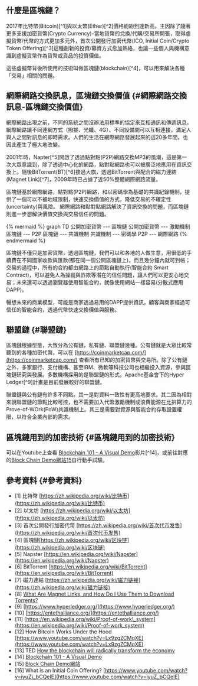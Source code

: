 ## 什麼是區塊鏈？

2017年比特幣\(Bitcoin\)[^1]與以太幣\(Ether\)[^2]價格紛紛到達新高。主因除了隨著更多支援加密貨幣\(Crypto Currency\)-當地貨幣的兌換/代購/交易所開張，取得虛擬貨幣/代幣的方式更加多元外，首次公開發行加密代幣\(ICO, Initial Coin/Crypto Token Offering\)[^3]這種創新的投資/募資方式愈加熱絡，也讓一些個人與機構意識到虛擬貨幣作為貨幣或貨品的投資價值。

這些虛擬幣背後所使用的技術叫做區塊鏈\(blockchain\)[^4]，可以用來解決各種「交易」相關的問題。

## 網際網路交換訊息，區塊鏈交換價值 {#網際網路交換訊息-區塊鏈交換價值}

網際網路出現之前，不同的系統之間沒辦法用標準的協定來互相通訊和傳遞訊息。網際網路讓不同連網方式（撥接、光纖、4G）、不同設備間可以互相連接，滿足人與人之間對訊息的即時需求。人們的生活在網際網路發展起來的這20多年間，也因此產生了極大地改變。

2001年時，Napter[^5]開啟了透過點對點\(P2P\)網路交換MP3的風潮，這是第一次大眾意識到，除了透過中心化的網路，點對點網路也可以被廣泛地應用在資訊交換上。隨後BitTorrent\(BT\)[^6]接過大旗，透過BitTorrent與配合的磁力連結\(Magnet Link\)[^7]，2009年時已占據了近50%整體網際網路流量。

區塊鏈基於網際網路，點對點\(P2P\)網路，和以密碼學為基礎的共識紀錄機制，提供了一個可以不被地域限制，快速交換價值的方式，降低交易的不確定性\(uncertainty\)與風險。 網際網路和點對點網路解決了資訊交換的問題，而區塊鏈則進一步想解決價值交換與交易信任的問題。

{% mermaid %}
graph TD
公開加密貨幣 --- 區塊鏈
公開加密貨幣 --- 激勵機制
區塊鏈 --- P2P
區塊鏈 --- 共識機制
共識機制 --- 密碼學
P2P --- 網際網路
{% endmermaid %}

區塊鏈不僅只是加密貨幣，透過區塊鏈，我們可以和各地的人做生意，用很低的手續費在不同國家收款與匯款\(都在同一個公開區塊鏈上\)，而且幾分鐘內就可到帳；交易的過程中，所有的合約都由網路上的節點自動執行\(智能合約 Smart Contract\)，可以避免人為操縱與詐欺等潛在的信任問題，讓人們可以更安心地交易；未來還可以透過瀏覽器使用智能合約，就像使用網站一樣容易\(分散式應用 DAPP\)。

暢想未來的商業模型，可能是商家透過易用的DAPP提供資訊，顧客與商家經過可信任的智能合約，透過代幣快速交換價值與服務。

## 聯盟鏈 {#聯盟鏈}

區塊鏈根據型態，大致分為公有鏈，私有鏈、聯盟鏈幾種。公有鏈就是大眾比較常聽到的各種加密代幣。可以在 [https://coinmarketcap.com/](https://coinmarketcap.com/) 查看所有已知的加密貨幣與交易所。除了公有鏈之外，多家銀行、支付機構、甚至IBM、微軟等科技公司也相繼投入資源，參與區塊鏈研究與發展。多數機構採用的是聯盟鏈的形式。Apache基金會下的Hyper Ledger[^9]計畫是目前發展較好的聯盟鏈。

聯盟鏈與公有鏈有許多不同點。其一是對資料一致性有更高地要求。其二因為相對來說聯盟鏈的節點比較可控，也不需要加入代幣激勵機制或浪費能源在比拚算力的Prove-of-WOrk\(PoW\)共識機制上。其三是需要對資源與智能合約存取設置權限，以符合企業內部的需求。

## 區塊鏈用到的加密技術 {#區塊鏈用到的加密技術}

可以在Youtube上查看 [Blockchain 101 - A Visual Demo](https://youtu.be/_160oMzblY8)影片[^14]，或前往對應的[Block Chain Demo網站](https://anders.com/blockchain/)[15](https://blog.gasolin.idv.tw/2017/08/10/what-is-blockchain/#fn:15)自行動手試驗。

## 參考資料 {#參考資料}

* [1] 比特幣 [https://zh.wikipedia.org/wiki/比特币](https://zh.wikipedia.org/wiki/比特币)
* [2] 以太坊 [https://zh.wikipedia.org/wiki/以太坊](https://zh.wikipedia.org/wiki/以太坊)
* [3] 首次公開發行加密代幣 [https://zh.wikipedia.org/wiki/首次代币发售](https://zh.wikipedia.org/wiki/首次代币发售)
* [4] 區塊鏈[https://zh.wikipedia.org/wiki/区块链](https://zh.wikipedia.org/wiki/区块链)
* [5] Napster  [https://en.wikipedia.org/wiki/Napster](https://en.wikipedia.org/wiki/Napster)
* [6] BitTorrent [https://en.wikipedia.org/wiki/BitTorrent](https://en.wikipedia.org/wiki/BitTorrent)
* [7] 磁力連結 [https://zh.wikipedia.org/wiki/磁力链接](https://zh.wikipedia.org/wiki/磁力链接)
* [8] [What Are Magnet Links, and How Do I Use Them to Download Torrents?](https://lifehacker.com/5875899/what-are-magnet-links-and-how-do-i-use-them-to-download-torrents)
* [9] [https://www.hyperledger.org/](https://www.hyperledger.org/)
* [10] [https://entethalliance.org/](https://entethalliance.org/)
* [11] [https://en.wikipedia.org/wiki/Proof-of-work\_system](https://en.wikipedia.org/wiki/Proof-of-work_system)
* [12] How Bitcoin Works Under the Hood 
  [https://www.youtube.com/watch?v=Lx9zgZCMqXE](https://www.youtube.com/watch?v=Lx9zgZCMqXE)
* [13] TED [How the blockchain will radically transform the economy](https://www.youtube.com/watch?v=RplnSVTzvnU)
* [14] [Blockchain 101 - A Visual Demo](https://youtu.be/_160oMzblY8)
* [15] [Block Chain Demo網站](https://anders.com/blockchain/)
* [16] What is an Initial Coin Offering? 
  [https://www.youtube.com/watch?v=iyuZ\_bCQeIE](https://www.youtube.com/watch?v=iyuZ_bCQeIE)
